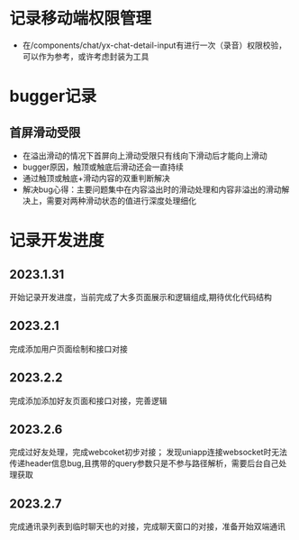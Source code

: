 # 记录移动端权限管理

+ 在/components/chat/yx-chat-detail-input有进行一次（录音）权限校验，可以作为参考，或许考虑封装为工具


# bugger记录
## 首屏滑动受限
+ 在溢出滑动的情况下首屏向上滑动受限只有线向下滑动后才能向上滑动
+ bugger原因，触顶或触底后滑动还会一直持续
+ 通过触顶或触底+滑动内容的双重判断解决
+ 解决bug心得：主要问题集中在内容溢出时的滑动处理和内容非溢出的滑动解决上，需要对两种滑动状态的值进行深度处理细化



# 记录开发进度

## 2023.1.31



开始记录开发进度，当前完成了大多页面展示和逻辑组成,期待优化代码结构



## 2023.2.1

完成添加用户页面绘制和接口对接



## 2023.2.2

完成添加添加好友页面和接口对接，完善逻辑

## 2023.2.6

完成过好友处理，完成webcoket初步对接； 发现uniapp连接websocket时无法传递header信息bug,且携带的query参数只是不参与路径解析，需要后台自己处理获取

## 2023.2.7

完成通讯录列表到临时聊天也的对接，完成聊天窗口的对接，准备开始双端通讯
